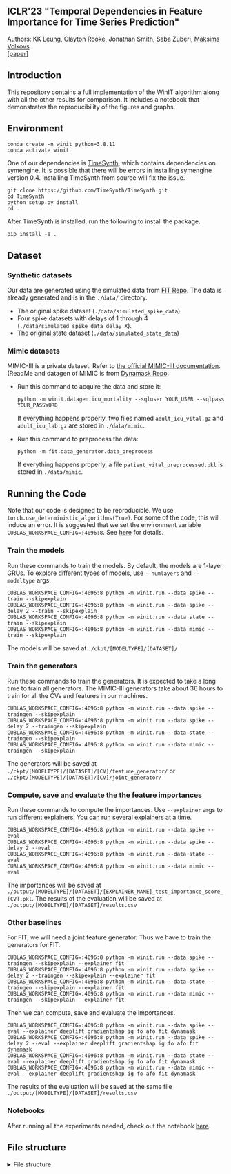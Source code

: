 ## ICLR'23 "Temporal Dependencies in Feature Importance for Time Series Prediction"

Authors: KK Leung, Clayton Rooke, Jonathan Smith, Saba Zuberi, [Maksims Volkovs](http://www.cs.toronto.edu/~mvolkovs)  
[[paper](https://openreview.net/forum?id=C0q9oBc3n4)]

## Introduction

This repository contains a full implementation of the WinIT algorithm along with all the other
results for comparison. It includes a notebook that demonstrates the reproducibility of
the figures and graphs.

## Environment

```commandline
conda create -n winit python=3.8.11
conda activate winit
```

One of our dependencies is [TimeSynth](https://github.com/TimeSynth/TimeSynth),
which contains dependencies on symengine. It is possible that there will be errors
in installing symengine version 0.4. Installing TimeSynth from source will fix the issue.

```commandline
git clone https://github.com/TimeSynth/TimeSynth.git
cd TimeSynth
python setup.py install
cd ..
```

After TimeSynth is installed, run the following to install the package.

```commandline
pip install -e .
```

## Dataset

### Synthetic datasets

Our data are generated using the simulated data from [FIT Repo](https://github.com/sanatonek/time_series_explainability). 
The data is already generated and is in the `./data/` directory.

- The original spike dataset (`./data/simulated_spike_data`)
- Four spike datasets with delays of 1 through 4 (`./data/simulated_spike_data_delay_X`).
- The original state dataset (`./data/simulated_state_data`)


### Mimic datasets

MIMIC-III is a private dataset. Refer
to [the official MIMIC-III documentation](https://mimic.mit.edu/iii/gettingstarted/dbsetup/).
(ReadMe and datagen of MIMIC is from [Dynamask Repo](https://github.com/JonathanCrabbe/Dynamask).

- Run this command to acquire the data and store it:
   ```shell
   python -m winit.datagen.icu_mortality --sqluser YOUR_USER --sqlpass YOUR_PASSWORD
   ```
  If everything happens properly, two files named ``adult_icu_vital.gz`` and ``adult_icu_lab.gz``
  are stored in ``./data/mimic``.

- Run this command to preprocess the data:
   ```shell
   python -m fit.data_generator.data_preprocess
   ```
  If everything happens properly, a file ``patient_vital_preprocessed.pkl`` is stored
  in ``./data/mimic``.

## Running the Code

Note that our code is designed to be reproducible. We use `torch.use_deterministic_algorithms(True)`.
For some of the code, this will induce an error. It is suggested that we set the environment
variable `CUBLAS_WORKSPACE_CONFIG=:4096:8`. See [here](https://pytorch.org/docs/stable/generated/torch.use_deterministic_algorithms.html)
for details.

### Train the models

Run these commands to train the models. By default, the models are 1-layer GRUs. To explore
different
types of models, use `--numlayers` and `--modeltype` args.

```shell
CUBLAS_WORKSPACE_CONFIG=:4096:8 python -m winit.run --data spike --train --skipexplain
CUBLAS_WORKSPACE_CONFIG=:4096:8 python -m winit.run --data spike --delay 2 --train --skipexplain
CUBLAS_WORKSPACE_CONFIG=:4096:8 python -m winit.run --data state --train --skipexplain
CUBLAS_WORKSPACE_CONFIG=:4096:8 python -m winit.run --data mimic --train --skipexplain
```

The models will be saved at `./ckpt/[MODELTYPE]/[DATASET]/`

### Train the generators

Run these commands to train the generators. It is expected to take a long time to train all
generators. The MIMIC-III generators take about 36 hours to train for all the CVs and features in
our machines.

```shell
CUBLAS_WORKSPACE_CONFIG=:4096:8 python -m winit.run --data spike --traingen --skipexplain
CUBLAS_WORKSPACE_CONFIG=:4096:8 python -m winit.run --data spike --delay 2 --traingen --skipexplain
CUBLAS_WORKSPACE_CONFIG=:4096:8 python -m winit.run --data state --traingen --skipexplain
CUBLAS_WORKSPACE_CONFIG=:4096:8 python -m winit.run --data mimic --traingen --skipexplain
```

The generators will be saved at `./ckpt/[MODELTYPE]/[DATASET]/[CV]/feature_generator/` or
`./ckpt/[MODELTYPE]/[DATASET]/[CV]/joint_generator/`

### Compute, save and evaluate the the feature importances

Run these commands to compute the importances. Use `--explainer` args to run different explainers.
You
can run several explainers at a time.

```shell
CUBLAS_WORKSPACE_CONFIG=:4096:8 python -m winit.run --data spike --eval 
CUBLAS_WORKSPACE_CONFIG=:4096:8 python -m winit.run --data spike --delay 2 --eval
CUBLAS_WORKSPACE_CONFIG=:4096:8 python -m winit.run --data state --eval
CUBLAS_WORKSPACE_CONFIG=:4096:8 python -m winit.run --data mimic --eval
```

The importances will be saved
at `./output/[MODELTYPE]/[DATASET]/[EXPLAINER_NAME]_test_importance_score_[CV].pkl`. The results 
of the evaluation will be saved at `./output/[MODELTYPE]/[DATASET]/results.csv`

### Other baselines
For FIT, we will need a joint feature generator. Thus we have to train the generators for FIT.

```shell
CUBLAS_WORKSPACE_CONFIG=:4096:8 python -m winit.run --data spike --traingen --skipexplain --explainer fit
CUBLAS_WORKSPACE_CONFIG=:4096:8 python -m winit.run --data spike --delay 2 --traingen --skipexplain --explainer fit
CUBLAS_WORKSPACE_CONFIG=:4096:8 python -m winit.run --data state --traingen --skipexplain --explainer fit
CUBLAS_WORKSPACE_CONFIG=:4096:8 python -m winit.run --data mimic --traingen --skipexplain --explainer fit
```

Then we can compute, save and evaluate the importances. 

```shell
CUBLAS_WORKSPACE_CONFIG=:4096:8 python -m winit.run --data spike --eval --explainer deeplift gradientshap ig fo afo fit dynamask
CUBLAS_WORKSPACE_CONFIG=:4096:8 python -m winit.run --data spike --delay 2 --eval --explainer deeplift gradientshap ig fo afo fit dynamask
CUBLAS_WORKSPACE_CONFIG=:4096:8 python -m winit.run --data state --eval --explainer deeplift gradientshap ig fo afo fit dynamask
CUBLAS_WORKSPACE_CONFIG=:4096:8 python -m winit.run --data mimic --eval --explainer deeplift gradientshap ig fo afo fit dynamask
```

The results of the evaluation will be saved at the same file `./output/[MODELTYPE]/[DATASET]/results.csv`

### Notebooks

After running all the experiments needed, check out the notebook [here](notebooks/Reproduce.ipynb).


## File structure

<details>
<summary>File structure</summary>

```text
.
├── winex
│   ├── Code
├── data
│   ├── simulated_spike_data
│   ├── simulated_spike_data_delay_1
│   ├── ...
│   ├── simulated_state_data
│   └── patient_vital_preprocessed.pkl
├── ckpt
│   ├── gru1layer
│   │   ├── mimic
│   │   │   ├── model files
│   │   │   ├── 0 (cv)
│   │   │   │   ├── feature_generator
│   │   │   │   └── joint_generator
│   │   │   ├── ..
│   │   │   └── 4 (cv)
│   │   │       ├── feature_generator
│   │   │       └── joint_generator
│   │   ├── ...
│   │   └── simulated_spike_delay_2
│   ├── ...
│   └── lstm
│       ├── mimic
│       │   ├── model files
│       │   ├── 0 (cv)
│       │   │   ├── feature_generator
│       │   │   └── joint_generator
│       │   ├── ..
│       │   └── 4 (cv)
│       │       ├── feature_generator
│       │       └── joint_generator
│       ├── ...
│       └── simulated_spike_delay_2
├── output
│   ├── gru1layer
│   │   ├── mimic
│   │   │   ├── importance files
│   │   │   └── result.csv
│   │   ├── ...
│   │   └── simulated_spike_delay_2
│   │       ├── importance files
│   │       └── result.csv
│   ├── ...
│   └── lstm
│       ├── mimic
│       │   ├── importance files
│       │   └── result.csv
│       ├── ...
│       └── simulated_spike_delay_2
│           ├── importance files
│           └── result.csv
├── plots
│   ├── gru1layer
│   │   ├── mimic
│   │   │   ├── box plots
│   │   │   ├── generator_array
│   │   │   │   └── generator training curve arrays
│   │   │   └── array
│   │   │       └── masking numpy arrays
│   │   ├── ...
│   │   └── simulated_spike_delay_2
│   │       ├── box plots
│   │       ├── generator_array
│   │       │   └── generator training curve arrays
│   │       └── array
│   │           └── masking numpy arrays
│   ├── ...
│   └── lstm
│       ├── mimic
│       │   ├── box plots
│       │   ├── generator_array
│       │   │   └── generator training curve arrays
│       │   └── array
│       │       └── masking numpy arrays
│       ├── ...
│       └── simulated_spike_delay_2
│           ├── box plots
│           ├── generator_array
│           │   └── generator training curve arrays
│           └── array
│               └── masking numpy arrays
├── notebooks
│   └── demo notebooks
└── logs
    └── log files
```

</details>
